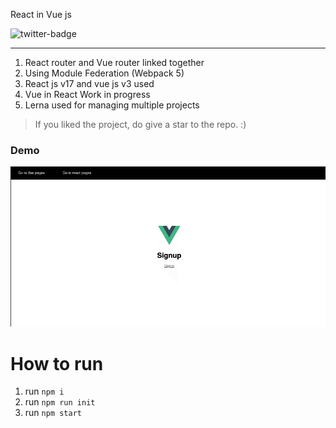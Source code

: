 React in Vue js

![twitter-badge](https://img.shields.io/twitter/follow/amit_chambial?style=social)

----

1. React router and Vue router linked together
2. Using Module Federation (Webpack 5)
3. React js v17 and vue js v3 used
4. Vue in React Work in progress
5. Lerna used for managing multiple projects

> If you liked the project, do give a star to the repo. :)

### Demo
![demo](https://raw.githubusercontent.com/devaman/react-in-vue-webpack/master/modulefederation.gif)

# How to run
1. run `npm i`
2. run `npm run init`
3. run `npm start`
